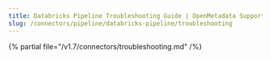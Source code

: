```yaml
---
title: Databricks Pipeline Troubleshooting Guide | OpenMetadata Support
slug: /connectors/pipeline/databricks-pipeline/troubleshooting
---
```


{% partial file="/v1.7/connectors/troubleshooting.md" /%}
